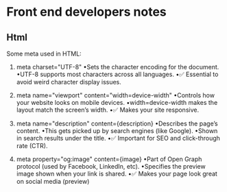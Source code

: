 # Front end developers notes

## Html

Some meta used in HTML:

1. meta charset="UTF-8"
   •Sets the character encoding for the document.
   •UTF-8 supports most characters across all languages.
   •✅ Essential to avoid weird character display issues.

2. meta name="viewport" content="width=device-width"
   •Controls how your website looks on mobile devices.
   •width=device-width makes the layout match the screen’s width.
   •✅ Makes your site responsive.

3. meta name="description" content={description}
   •Describes the page’s content.
   •This gets picked up by search engines (like Google).
   •Shown in search results under the title.
   •✅ Important for SEO and click-through rate (CTR).

4. meta property="og:image" content={image}
   •Part of Open Graph protocol (used by Facebook, LinkedIn, etc).
   •Specifies the preview image shown when your link is shared.
   •✅ Makes your page look great on social media (preview)
